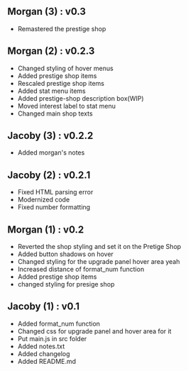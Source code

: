 ## Morgan (3) : v0.3
- Remastered the prestige shop

## Morgan (2) : v0.2.3
- Changed styling of hover menus
- Added prestige shop items
- Rescaled prestige shop items
- Added stat menu items
- Added prestige-shop description box(WIP)
- Moved interest label to stat menu
- Changed main shop texts

## Jacoby (3) : v0.2.2
- Added morgan's notes

## Jacoby (2) : v0.2.1
- Fixed HTML parsing error
- Modernized code
- Fixed number formatting

## Morgan (1) : v0.2
- Reverted the shop styling and set it on the Pretige Shop
- Added button shadows on hover
- Changed styling for the upgrade panel hover area yeah
- Increased distance of format_num function
- Added prestige shop items
- changed styling for presige shop

## Jacoby (1) : v0.1
- Added format_num function
- Changed css for upgrade panel and hover area for it
- Put main.js in src folder
- Added notes.txt
- Added changelog
- Added README.md

